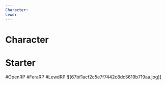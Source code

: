 ```yaml
---
Character: 
Lewd: 
---
```

# Character


# Starter


#OpenRP #FeraRP #LewdRP
![[67bf1acf2c5e7f7442c8dc5619b719aa.jpg]]